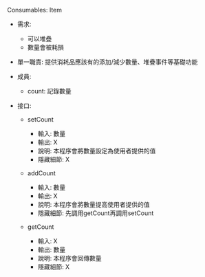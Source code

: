Consumables: Item

- 需求:

    - 可以堆疊
    - 數量會被耗損

- 單一職責: 提供消耗品應該有的添加/減少數量、堆疊事件等基礎功能

- 成員:

    - count: 記錄數量

- 接口: 

    - setCount

        - 輸入: 數量
        - 輸出: X
        - 說明: 本程序會將數量設定為使用者提供的值
        - 隱藏細節: X

    - addCount

        - 輸入: 數量
        - 輸出: X
        - 說明: 本程序會將數量提高使用者提供的值
        - 隱藏細節: 先調用getCount再調用setCount

    - getCount

        - 輸入: X
        - 輸出: 數量
        - 說明: 本程序會回傳數量
        - 隱藏細節: X

        